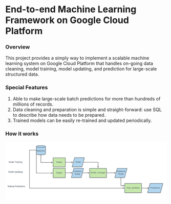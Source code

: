 # End-to-end Machine Learning Framework on Google Cloud Platform

### Overview
This project provides a simply way to implement a scalable machine learning system on Google Cloud Platform that handles on-going data cleaning, model training, model updating, and prediction for large-scale structured data.

### Special Features
1. Able to make large-scale batch predictions for more than hundreds of millions of records. 
2. Data cleaning and preparation is simple and straight-forward: use SQL to describe how data needs to be prepared.
3. Trained models can be easily re-trained and updated periodically.

### How it works
![alt text](https://github.com/matthew-lyr/end_to_end_machine_learning_framework/blob/main/end_to_end_ml_high_level_flowchart.PNG
)

